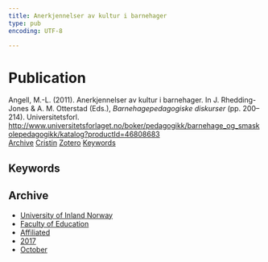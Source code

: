 ```yaml
---
title: Anerkjennelser av kultur i barnehager
type: pub
encoding: UTF-8

---
```

<h1>Publication</h1>
<article id="csl-bib-container-GSI4NJNC" class="csl-bib-container">
  <div class="csl-bib-body"> <div class="csl-entry">Angell, M.-L. (2011). Anerkjennelser av kultur i barnehager. In J. Rhedding-Jones &#38; A. M. Otterstad (Eds.), <i>Barnehagepedagogiske diskurser</i> (pp. 200–214). Universitetsforl. <a href="http://www.universitetsforlaget.no/boker/pedagogikk/barnehage_og_smaskolepedagogikk/katalog?productId=46808683">http://www.universitetsforlaget.no/boker/pedagogikk/barnehage_og_smaskolepedagogikk/katalog?productId=46808683</a></div> </div>
  <div class="csl-bib-buttons">
    <a href="#taxonomy-article-GSI4NJNC" alt="archive" class="csl-bib-button">Archive</a>
    <a href="https://app.cristin.no/results/show.jsf?id=1504404" alt="Cristin" class="csl-bib-button">Cristin</a>
    <a href="http://zotero.org/groups/5881554/items/GSI4NJNC" alt="Zotero" class="csl-bib-button">Zotero</a>
    <a href="#keywords-article-GSI4NJNC" alt="keywords" class="csl-bib-button">Keywords</a>
  </div>
  <div id="csl-bib-meta-container-GSI4NJNC"></div>
</article>
<div id="csl-bib-meta-GSI4NJNC" class="csl-bib-meta">
  <article id="keywords-article-GSI4NJNC" class="keywords-article">
    <h1>Keywords</h1>
    
  </article>
  <article id="taxonomy-article-GSI4NJNC" class="taxonomy-article">
    <h1>Archive</h1>
    <ul>
      <li>
        <a href="/en/archive/?key=3DCRN523">University of Inland Norway</a>
      </li>
      <li>
        <a href="/en/archive/?key=WYNZA47F">Faculty of Education</a>
      </li>
      <li>
        <a href="/en/archive/?key=2ZAN5K7T">Affiliated</a>
      </li>
      <li>
        <a href="/en/archive/?key=6HCJH8II">2017</a>
      </li>
      <li>
        <a href="/en/archive/?key=XDC22ELZ">October</a>
      </li>
    </ul>
  </article>
</div>
